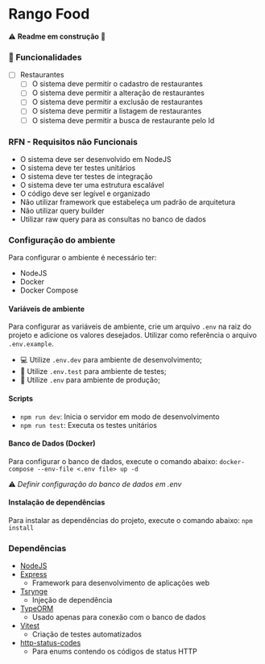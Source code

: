 # Rango Food 

:warning: **Readme em construção** :construction:

### :memo: Funcionalidades
- [ ] Restaurantes
    - [ ] O sistema deve permitir o cadastro de restaurantes
    - [ ] O sistema deve permitir a alteração de restaurantes
    - [ ] O sistema deve permitir a exclusão de restaurantes
    - [ ] O sistema deve permitir a listagem de restaurantes
    - [ ] O sistema deve permitir a busca de restaurante pelo Id

### RFN - Requisitos não Funcionais 
- O sistema deve ser desenvolvido em NodeJS
- O sistema deve ter testes unitários
- O sistema deve ter testes de integração
- O sistema deve ter uma estrutura escalável
- O código deve ser legível e organizado
- Não utilizar framework que estabeleça um padrão de arquitetura
- Não utilizar query builder 
- Utilizar raw query para as consultas no banco de dados


### Configuração do ambiente
Para configurar o ambiente é necessário ter:
- NodeJS
- Docker
- Docker Compose

#### Variáveis de ambiente
Para configurar as variáveis de ambiente, crie um arquivo `.env` na raiz do projeto e adicione os valores desejados. Utilizar como referência o arquivo `.env.example`.

- :computer: Utilize `.env.dev` para ambiente de desenvolvimento;
- :test_tube: Utilize `.env.test` para ambiente de testes;
- :rocket: Utilize `.env` para ambiente de produção;

#### Scripts
- `npm run dev`: Inicia o servidor em modo de desenvolvimento
- `npm run test`: Executa os testes unitários

#### Banco de Dados (Docker)

Para configurar o banco de dados, execute o comando abaixo:
`docker-compose --env-file <.env file> up -d`

:warning: *Definir configuração do banco de dados em .env*

#### Instalação de dependências

Para instalar as dependências do projeto, execute o comando abaixo:
`npm install`

### Dependências
- [NodeJS](https://nodejs.org/en/)
- [Express](https://github.com/expressjs/express)
    - Framework para desenvolvimento de aplicações web
- [Tsrynge](https://github.com/microsoft/tsyringe)
    - Injeção de dependência
- [TypeORM](https://github.com/typeorm/typeorm)
    - Usado apenas para conexão com o banco de dados
- [Vitest](https://github.com/vitest-dev/vitest)
    - Criação de testes automatizados
- [http-status-codes](https://github.com/prettymuchbryce/http-status-codes)
    - Para enums contendo os códigos de status HTTP

